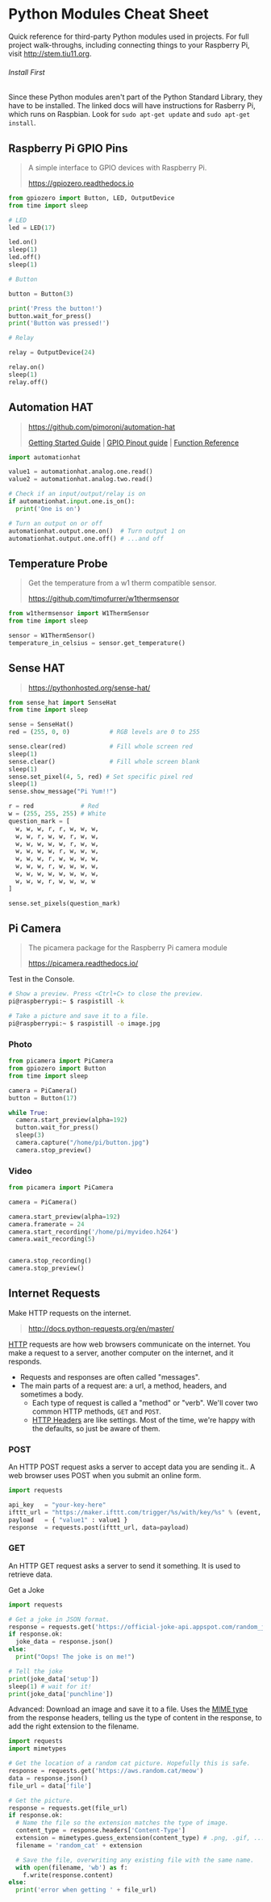 # Python Modules Cheat Sheet

Quick reference for third-party Python modules used in projects. For full project walk-throughs, including connecting things to your Raspberry Pi, visit http://stem.tiu11.org.

###### Install First

Since these Python modules aren't part of the Python Standard Library, they have to be installed. The linked docs will have instructions for Rasberry Pi, which runs on Raspbian. Look for `sudo apt-get update` and `sudo apt-get install`.

## Raspberry Pi GPIO Pins

> A simple interface to GPIO devices with Raspberry Pi.
>
> https://gpiozero.readthedocs.io

```python
from gpiozero import Button, LED, OutputDevice
from time import sleep

# LED
led = LED(17)

led.on()
sleep(1)
led.off()
sleep(1)

# Button

button = Button(3)

print('Press the button!')
button.wait_for_press()
print('Button was pressed!')

# Relay

relay = OutputDevice(24)

relay.on()
sleep(1)
relay.off()
```

## Automation HAT

> https://github.com/pimoroni/automation-hat
>
> [Getting Started Guide](https://learn.pimoroni.com/tutorial/sandyj/getting-started-with-automation-hat-and-phat) |
> [GPIO Pinout guide](https://pinout.xyz/pinout/automation_hat) |
> [Function Reference](https://github.com/pimoroni/automation-hat/blob/master/documentation/REFERENCE.md)

```python
import automationhat

value1 = automationhat.analog.one.read()
value2 = automationhat.analog.two.read()

# Check if an input/output/relay is on
if automationhat.input.one.is_on():
  print('One is on')

# Turn an output on or off
automationhat.output.one.on()  # Turn output 1 on
automationhat.output.one.off() # ...and off
```

## Temperature Probe

> Get the temperature from a w1 therm compatible sensor.
>
> https://github.com/timofurrer/w1thermsensor

```python
from w1thermsensor import W1ThermSensor
from time import sleep

sensor = W1ThermSensor()
temperature_in_celsius = sensor.get_temperature()
```

## Sense HAT

> https://pythonhosted.org/sense-hat/

```python
from sense_hat import SenseHat
from time import sleep

sense = SenseHat()
red = (255, 0, 0)           # RGB levels are 0 to 255

sense.clear(red)            # Fill whole screen red
sleep(1)
sense.clear()               # Fill whole screen blank
sleep(1)
sense.set_pixel(4, 5, red) # Set specific pixel red
sleep(1)
sense.show_message("Pi Yum!!")

r = red             # Red
w = (255, 255, 255) # White
question_mark = [
  w, w, w, r, r, w, w, w,
  w, w, r, w, w, r, w, w,
  w, w, w, w, w, r, w, w,
  w, w, w, w, r, w, w, w,
  w, w, w, r, w, w, w, w,
  w, w, w, r, w, w, w, w,
  w, w, w, w, w, w, w, w,
  w, w, w, r, w, w, w, w
]

sense.set_pixels(question_mark)
```

## Pi Camera

> The picamera package for the Raspberry Pi camera module
>
> https://picamera.readthedocs.io/

Test in the Console.
```bash
# Show a preview. Press <Ctrl+C> to close the preview.
pi@raspberrypi:~ $ raspistill -k

# Take a picture and save it to a file.
pi@raspberrypi:~ $ raspistill -o image.jpg
```

### Photo
```python
from picamera import PiCamera
from gpiozero import Button
from time import sleep

camera = PiCamera()
button = Button(17)

while True:
  camera.start_preview(alpha=192)
  button.wait_for_press()
  sleep(3)
  camera.capture("/home/pi/button.jpg")
  camera.stop_preview()
```

### Video
```python
from picamera import PiCamera

camera = PiCamera()

camera.start_preview(alpha=192)
camera.framerate = 24
camera.start_recording('/home/pi/myvideo.h264')
camera.wait_recording(5)


camera.stop_recording()
camera.stop_preview()
```

## Internet Requests

Make HTTP requests on the internet.

> http://docs.python-requests.org/en/master/

[HTTP](https://developer.mozilla.org/en-US/docs/Web/HTTP) requests are how web browsers communicate on the internet. You make a request to a server, another computer on the internet, and it responds.
* Requests and responses are often called "messages".
* The main parts of a request are: a url, a method, headers, and sometimes a body.
  * Each type of request is called a "method" or "verb". We'll cover two common HTTP methods, `GET` and `POST`.
  * [HTTP Headers](https://developer.mozilla.org/en-US/docs/Web/HTTP/Headers) are like settings. Most of the time, we're happy with the defaults, so just be aware of them.

### POST

An HTTP POST request asks a server to accept data you are sending it.. A web browser uses POST when you submit an online form.

```python
import requests

api_key   = "your-key-here"
ifttt_url = "https://maker.ifttt.com/trigger/%s/with/key/%s" % (event, apikey)
payload   = { "value1" : value1 }
response  = requests.post(ifttt_url, data=payload)
```

### GET

An HTTP GET request asks a server to send it something. It is used to retrieve data.

Get a Joke
```python
import requests

# Get a joke in JSON format.
response = requests.get('https://official-joke-api.appspot.com/random_joke')
if response.ok:
  joke_data = response.json()
else:
  print("Oops! The joke is on me!")

# Tell the joke
print(joke_data['setup'])
sleep(1) # wait for it!
print(joke_data['punchline'])
```

Advanced: Download an image and save it to a file. Uses the [MIME type](https://developer.mozilla.org/en-US/docs/Web/HTTP/Basics_of_HTTP/MIME_types#Image_types) from the response headers, telling us the type of content in the response, to add the right extension to the filename.

```python
import requests
import mimetypes

# Get the location of a random cat picture. Hopefully this is safe.
response = requests.get('https://aws.random.cat/meow')
data = response.json()
file_url = data['file']

# Get the picture.
response = requests.get(file_url)
if response.ok:
  # Name the file so the extension matches the type of image.
  content_type = response.headers['Content-Type']
  extension = mimetypes.guess_extension(content_type) # .png, .gif, ...
  filename = 'random_cat' + extension

  # Save the file, overwriting any existing file with the same name.
  with open(filename, 'wb') as f:
    f.write(response.content)
else:
  print('error when getting ' + file_url)
```

